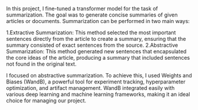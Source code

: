 In this project, I fine-tuned a transformer model for the task of summarization. The goal was to generate concise summaries of given articles or documents. Summarization can be performed in two main ways:

1.Extractive Summarization: This method selected the most important sentences directly from the article to create a summary, ensuring that the summary consisted of exact sentences from the source.
2.Abstractive Summarization: This method generated new sentences that encapsulated the core ideas of the article, producing a summary that included sentences not found in the original text.

I focused on abstractive summarization.
To achieve this, I used Weights and Biases (WandB), a powerful tool for experiment tracking, hyperparameter optimization, and artifact management. WandB integrated easily with various deep learning and machine learning frameworks, making it an ideal choice for managing our project.
